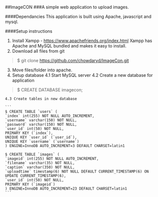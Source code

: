 ##ImageCON
###A simple web application to upload images.

####Dependancies
This application is built using Apache, javascript and mysql.

####Setup instructions

1. Install Xampp - https://www.apachefriends.org/index.html
	Xampp has Apache and MySQL bundled and makes it easy to install.
2. Download all files from git
> $ git clone https://github.com/chowdaryd/ImageCon.git
3. Move files/folder into apache.
4. Setup database
	4.1 Start MySQL server
	4.2 Create a new database for application 
> $ CREATE DATABASE imagecon;

	4.3 Create tables in new database

	```
	$ CREATE TABLE `users` (
 	`index` int(255) NOT NULL AUTO_INCREMENT,
 	`username` varchar(150) NOT NULL,
 	`password` varchar(150) NOT NULL,
 	`user_id` int(50) NOT NULL,
 	PRIMARY KEY (`index`),
 	UNIQUE KEY `user_id` (`user_id`),
 	UNIQUE KEY `username` (`username`)
	) ENGINE=InnoDB AUTO_INCREMENT=3 DEFAULT CHARSET=latin1

	$ CREATE TABLE `images` (
 	`imageid` int(255) NOT NULL AUTO_INCREMENT,
 	`filename` varchar(35) NOT NULL,
 	`caption` varchar(350) NOT NULL,
 	`uploadtime` timestamp(6) NOT NULL DEFAULT CURRENT_TIMESTAMP(6) ON UPDATE CURRENT_TIMESTAMP(6),
 	`user_id` int(50) NOT NULL,
 	PRIMARY KEY (`imageid`)
	) ENGINE=InnoDB AUTO_INCREMENT=23 DEFAULT CHARSET=latin1
	```
	